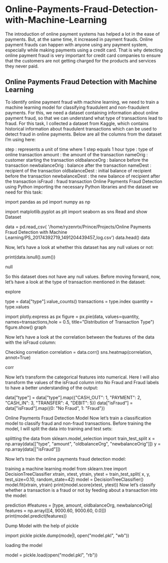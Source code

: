 # Online-Payments-Fraud-Detection-with-Machine-Learning
The introduction of online payment systems has helped a lot in the ease of payments. But, at the same time, it increased in payment frauds. Online payment frauds can happen with anyone using any payment system, especially while making payments using a credit card. That is why detecting online payment fraud is very important for credit card companies to ensure that the customers are not getting charged for the products and services they never paid.

## Online Payments Fraud Detection with Machine Learning
To identify online payment fraud with machine learning, we need to train a machine learning model for classifying fraudulent and non-fraudulent payments. For this, we need a dataset containing information about online payment fraud, so that we can understand what type of transactions lead to fraud. For this task, I collected a dataset from Kaggle, which contains historical information about fraudulent transactions which can be used to detect fraud in online payments. Below are all the columns from the dataset I’m using here:

step : represents a unit of time where 1 step equals 1 hour type : type of online transaction amount : the amount of the transaction nameOrig : customer starting the transaction oldbalanceOrg : balance before the transaction newbalanceOrig : balance after the transaction nameDest : recipient of the transaction oldbalanceDest : initial balance of recipient before the transaction newbalanceDest : the new balance of recipient after the transaction isFraud : fraud transaction Online Payments Fraud Detection using Python importing the necessary Python libraries and the dataset we need for this task:

import pandas as pd
import numpy as np

import matplotlib.pyplot as plt
import seaborn as sns
Read and show Dataset

data = pd.read_csv( '/home/ryzenrtx/Prince/Projects/Online Payments Fraud Detection with Machine Learning/PS_20174392719_1491204439457_log.csv') data.head() data

Now, let’s have a look at whether this dataset has any null values or not:

print(data.isnull().sum())

null

So this dataset does not have any null values. Before moving forward, now, let’s have a look at the type of transaction mentioned in the dataset:

explore

type = data["type"].value_counts() transactions = type.index quantity = type.values

import plotly.express as px figure = px.pie(data, values=quantity, names=transactions,hole = 0.5, title="Distribution of Transaction Type") figure.show() graph

Now let’s have a look at the correlation between the features of the data with the isFraud column:

Checking correlation
correlation = data.corr() sns.heatmap(correlation, annot=True)

corr

Now let’s transform the categorical features into numerical. Here I will also transform the values of the isFraud column into No Fraud and Fraud labels to have a better understanding of the output:

data["type"] = data["type"].map({"CASH_OUT": 1, "PAYMENT": 2, "CASH_IN": 3, "TRANSFER": 4, "DEBIT": 5}) data["isFraud"] = data["isFraud"].map({0: "No Fraud", 1: "Fraud"})

Online Payments Fraud Detection Model Now let’s train a classification model to classify fraud and non-fraud transactions. Before training the model, I will split the data into training and test sets:

splitting the data
from sklearn.model_selection import train_test_split x = np.array(data[["type", "amount", "oldbalanceOrg", "newbalanceOrig"]]) y = np.array(data[["isFraud"]])

Now let’s train the online payments fraud detection model:

training a machine learning model
from sklearn.tree import DecisionTreeClassifier xtrain, xtest, ytrain, ytest = train_test_split( x, y, test_size=0.10, random_state=42) model = DecisionTreeClassifier() model.fit(xtrain, ytrain) print(model.score(xtest, ytest)) Now let’s classify whether a transaction is a fraud or not by feeding about a transaction into the model:

prediction
#features = [type, amount, oldbalanceOrg, newbalanceOrig] features = np.array([[4, 9000.60, 9000.60, 0.0]]) print(model.predict(features))

Dump Model with the help of pickle

import pickle pickle.dump(mode|l, open("model.pkl", "wb"))

loading the model

model = pickle.load(open("model.pkl", "rb"))
